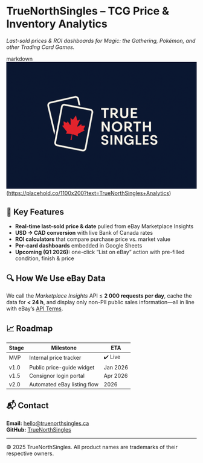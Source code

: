 # TrueNorthSingles – TCG Price & Inventory Analytics

_Last-sold prices & ROI dashboards for Magic: the Gathering, Pokémon, and other Trading Card Games._

markdown<br>![Banner](banner.png)<br>(https://placehold.co/1100x200?text=TrueNorthSingles+Analytics)

## 🚀 Key Features
- **Real-time last-sold price & date** pulled from eBay Marketplace Insights  
- **USD → CAD conversion** with live Bank of Canada rates  
- **ROI calculators** that compare purchase price vs. market value  
- **Per-card dashboards** embedded in Google Sheets  
- **Upcoming (Q1 2026):** one-click “List on eBay” action with pre-filled condition, finish & price

## 🔍 How We Use eBay Data
We call the *Marketplace Insights* API ≤ **2 000 requests per day**, cache the data for **< 24 h**, and display only non-PII public sales information—all in line with eBay’s [API Terms](https://developer.ebay.com/api-docs/static/versioning.html).

## 📈 Roadmap
| Stage | Milestone | ETA |
|-------|-----------|-----|
|MVP | Internal price tracker | ✔️ Live |
|v1.0 | Public price-guide widget | Jan 2026 |
|v1.5 | Consignor login portal | Apr 2026 |
|v2.0 | Automated eBay listing flow | 2026 |

## 📬 Contact
**Email:** hello@truenorthsingles.ca  
**GitHub:** [TrueNorthSingles](https://github.com/TrueNorthSingles)

---

© 2025 TrueNorthSingles. All product names are trademarks of their respective owners.
